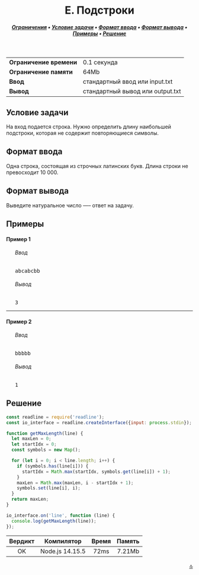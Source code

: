 <h1 align="center">E. Подстроки</h1>

<h5 align="center">
<a href="#limits">Ограничения</a>
•
<a href="#task">Условие задачи</a>
•
<a href="#input">Формат ввода</a>
•
<a href="#output">Формат вывода</a>
•
<a href="#examples">Примеры</a>
•
<a href="#solution">Решение</a>
</h5>

<br>

<table id="limits">
<tbody>
<tr>
<td>
<b>Ограничение времени</b>
</td>
<td>
0.1 секунда
</td>
</tr>
<tr>
<td>
<b>Ограничение памяти</b>
</td>
<td>
64Mb
</td>
</tr>
<tr>
<td>
<b>Ввод</b>
</td>
<td>
стандартный ввод или input.txt
</td>
</tr>
<tr>
<td>
<b>Вывод</b>
</td>
<td>
стандартный вывод или output.txt
</td>
</tr>
</tbody>
</table>

<h2 id="task">Условие задачи</h2>

На вход подается строка. Нужно определить длину наибольшей подстроки, которая не содержит повторяющиеся символы.

<h2 id="input">Формат ввода</h2>

Одна строка, состоящая из строчных латинских букв. Длина строки не превосходит 10 000.

<h2 id="output">Формат вывода</h2>

Выведите натуральное число —– ответ на задачу.

<h2 id="examples">Примеры</h2>

<h4>Пример 1</h4>
<ul>
<h6>Ввод</h6>
<pre>
abcabcbb
</pre>

<h6>Вывод</h6>
<pre>
3
</pre>
</ul>

<hr>

<h4>Пример 2</h4>
<ul>
<h6>Ввод</h6>
<pre>
bbbbb
</pre>

<h6>Вывод</h6>
<pre>
1
</pre>
</ul>

<h2 id="solution">Решение</h2>

```javascript
const readline = require('readline');
const io_interface = readline.createInterface({input: process.stdin});

function getMaxLength(line) {
  let maxLen = 0;
  let startIdx = 0;
  const symbols = new Map();

  for (let i = 0; i < line.length; i++) {
    if (symbols.has(line[i])) {
      startIdx = Math.max(startIdx, symbols.get(line[i]) + 1);
    }
    maxLen = Math.max(maxLen, i - startIdx + 1);
    symbols.set(line[i], i);
  }
  return maxLen;
}

io_interface.on('line', function (line) {
  console.log(getMaxLength(line));
});
```
<table>
  <thead>
    <tr>
      <th>Вердикт</th>
      <th>Компилятор</th>
      <th>Время</th>
      <th>Память</th>
    </tr>
  </thead>
  <tbody>
<tr align="center">
<td>OK</td>
<td>Node.js 14.15.5</td>
<td>72ms</td>
<td>7.21Mb</td>
</tr>
  </tbody>
</table>

<p width="100%" align="right"><a href="#">🔝</a></p>